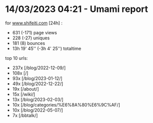 # 14/03/2023 04:21 - Umami report
for www.shifeiti.com [24h] :

 - 631 (-171) page views
 - 228 (-27) uniques
 - 181 (8) bounces
 - 13h 19' 45'' (-3h 4' 25'') totaltime


top 10 urls:
 - 237x [/blog/2022-12-09/]
 - 108x [/]
 - 93x [/blog/2023-01-12/]
 - 49x [/blog/2022-12-22/]
 - 19x [/about/]
 - 15x [/wiki/]
 - 13x [/blog/2023-02-03/]
 - 10x [/blog/categories/%E6%8A%80%E6%9C%AF/]
 - 10x [/blog/2022-05-07/]
 - 7x [/bbtalk/]



